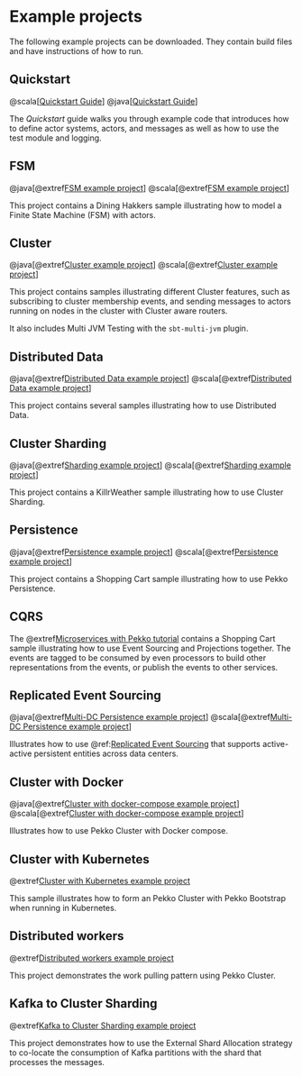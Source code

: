 # Example projects

The following example projects can be downloaded. They contain build files and have instructions
of how to run.

## Quickstart

@scala[[Quickstart Guide](https://developer.lightbend.com/guides/akka-quickstart-scala/)]
@java[[Quickstart Guide](https://developer.lightbend.com/guides/akka-quickstart-java/)]
 
The *Quickstart* guide walks you through example code that introduces how to define actor systems, actors, and
messages as well as how to use the test module and logging.

## FSM

@java[@extref[FSM example project](samples:pekko-samples-fsm-java)]
@scala[@extref[FSM example project](samples:pekko-samples-fsm-scala)]

This project contains a Dining Hakkers sample illustrating how to model a Finite State Machine (FSM) with actors.

## Cluster

@java[@extref[Cluster example project](samples:pekko-samples-cluster-java)]
@scala[@extref[Cluster example project](samples:pekko-samples-cluster-scala)]

This project contains samples illustrating different Cluster features, such as
subscribing to cluster membership events, and sending messages to actors running on nodes in the cluster
with Cluster aware routers.

It also includes Multi JVM Testing with the `sbt-multi-jvm` plugin.

## Distributed Data

@java[@extref[Distributed Data example project](samples:pekko-samples-distributed-data-java)]
@scala[@extref[Distributed Data example project](samples:pekko-samples-distributed-data-scala)]

This project contains several samples illustrating how to use Distributed Data.

## Cluster Sharding

@java[@extref[Sharding example project](samples:pekko-samples-cluster-sharding-java)]
@scala[@extref[Sharding example project](samples:pekko-samples-cluster-sharding-scala)]

This project contains a KillrWeather sample illustrating how to use Cluster Sharding.

## Persistence

@java[@extref[Persistence example project](samples:pekko-samples-persistence-java)]
@scala[@extref[Persistence example project](samples:pekko-samples-persistence-scala)]

This project contains a Shopping Cart sample illustrating how to use Pekko Persistence.

## CQRS

The @extref[Microservices with Pekko tutorial](platform-guide:microservices-tutorial/) contains a
Shopping Cart sample illustrating how to use Event Sourcing and Projections together. The events are
tagged to be consumed by even processors to build other representations from the events, or publish the events
to other services.

## Replicated Event Sourcing

@java[@extref[Multi-DC Persistence example project](samples:pekko-samples-persistence-dc-java)]
@scala[@extref[Multi-DC Persistence example project](samples:pekko-samples-persistence-dc-scala)]

Illustrates how to use @ref:[Replicated Event Sourcing](../typed/replicated-eventsourcing.md) that supports
active-active persistent entities across data centers.

## Cluster with Docker

@java[@extref[Cluster with docker-compose example project](samples:pekko-sample-cluster-docker-compose-java)]
@scala[@extref[Cluster with docker-compose example project](samples:pekko-sample-cluster-docker-compose-scala)]

Illustrates how to use Pekko Cluster with Docker compose.

## Cluster with Kubernetes

@extref[Cluster with Kubernetes example project](samples:pekko-sample-cluster-kubernetes-java)

This sample illustrates how to form an Pekko Cluster with Pekko Bootstrap when running in Kubernetes.

## Distributed workers

@extref[Distributed workers example project](samples:pekko-samples-distributed-workers-scala)

This project demonstrates the work pulling pattern using Pekko Cluster.

## Kafka to Cluster Sharding 

@extref[Kafka to Cluster Sharding example project](samples:pekko-samples-kafka-to-sharding)

This project demonstrates how to use the External Shard Allocation strategy to co-locate the consumption of Kafka
partitions with the shard that processes the messages.


